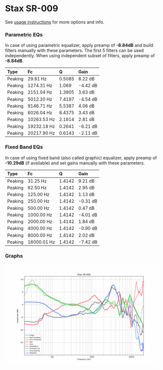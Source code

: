 # Stax SR-009
See [usage instructions](https://github.com/jaakkopasanen/AutoEq#usage) for more options and info.

### Parametric EQs
In case of using parametric equalizer, apply preamp of **-8.84dB** and build filters manually
with these parameters. The first 5 filters can be used independently.
When using independent subset of filters, apply preamp of **-8.84dB**.

| Type    | Fc          |      Q | Gain     |
|:--------|:------------|:-------|:---------|
| Peaking | 29.61 Hz    | 0.5085 | 8.22 dB  |
| Peaking | 1274.31 Hz  | 1.069  | -4.42 dB |
| Peaking | 2151.04 Hz  | 1.3905 | 3.63 dB  |
| Peaking | 5012.20 Hz  | 7.4197 | -4.54 dB |
| Peaking | 9146.71 Hz  | 5.5387 | 4.06 dB  |
| Peaking | 6026.04 Hz  | 8.4375 | 3.43 dB  |
| Peaking | 10263.53 Hz | 2.1814 | 2.81 dB  |
| Peaking | 19232.18 Hz | 0.2641 | -6.21 dB |
| Peaking | 20217.90 Hz | 0.6143 | -2.11 dB |

### Fixed Band EQs
In case of using fixed band (also called graphic) equalizer, apply preamp of **-10.29dB**
(if available) and set gains manually with these parameters.

| Type    | Fc          |      Q | Gain     |
|:--------|:------------|:-------|:---------|
| Peaking | 31.25 Hz    | 1.4142 | 9.21 dB  |
| Peaking | 62.50 Hz    | 1.4142 | 2.95 dB  |
| Peaking | 125.00 Hz   | 1.4142 | 1.13 dB  |
| Peaking | 250.00 Hz   | 1.4142 | -0.31 dB |
| Peaking | 500.00 Hz   | 1.4142 | 0.47 dB  |
| Peaking | 1000.00 Hz  | 1.4142 | -4.01 dB |
| Peaking | 2000.00 Hz  | 1.4142 | 1.84 dB  |
| Peaking | 4000.00 Hz  | 1.4142 | -0.90 dB |
| Peaking | 8000.00 Hz  | 1.4142 | 2.02 dB  |
| Peaking | 16000.01 Hz | 1.4142 | -7.42 dB |

### Graphs
![](./Stax%20SR-009.png)